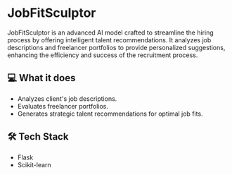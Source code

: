 # JobFitSculptor

JobFitSculptor is an advanced AI model crafted to streamline the hiring process by offering intelligent talent recommendations. It analyzes job descriptions and freelancer portfolios to provide personalized suggestions, enhancing the efficiency and success of the recruitment process.

## 💻 What it does

- Analyzes client's job descriptions.
- Evaluates freelancer portfolios.
- Generates strategic talent recommendations for optimal job fits.

## 🛠️ Tech Stack

- Flask
- Scikit-learn
